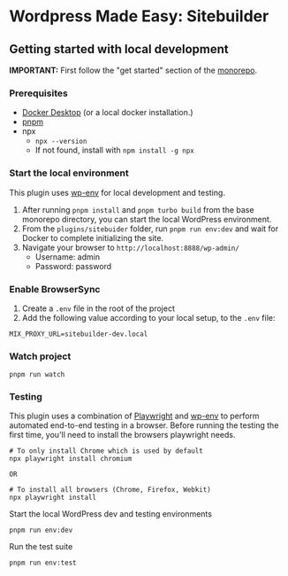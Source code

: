 # Wordpress Made Easy: Sitebuilder

## Getting started with local development
**IMPORTANT:** First follow the "get started" section of the [monorepo](https://github.com/moderntribe/wme#readme).

### Prerequisites

* [Docker Desktop](https://www.docker.com/products/docker-desktop/) (or a local docker installation.)
* [pnpm](https://pnpm.io/)
* npx
  * `npx --version`
  * If not found, install with `npm install -g npx`

### Start the local environment

This plugin uses [wp-env](https://developer.wordpress.org/block-editor/reference-guides/packages/packages-env/) for local development and testing.

1. After running `pnpm install` and `pnpm turbo build` from the base monorepo directory, you can start the local WordPress environment.
2. From the `plugins/sitebuider` folder, run `pnpm run env:dev` and wait for Docker to complete initializing the site.
3. Navigate your browser to `http://localhost:8888/wp-admin/`
   * Username: admin
   * Password: password

### Enable BrowserSync
1. Create a `.env` file in the root of the project
2. Add the following value according to your local setup, to the `.env` file:
```
MIX_PROXY_URL=sitebuilder-dev.local
```

### Watch project
```
pnpm run watch
```

### Testing

This plugin uses a combination of [Playwright](playwright.dev/) and [wp-env](https://developer.wordpress.org/block-editor/reference-guides/packages/packages-env/)
to perform automated end-to-end testing in a browser. Before running the testing the first time, you'll need to install
the browsers playwright needs.

```
# To only install Chrome which is used by default
npx playwright install chromium

OR

# To install all browsers (Chrome, Firefox, Webkit)
npx playwright install
```

Start the local WordPress dev and testing environments

```
pnpm run env:dev
```

Run the test suite

```
pnpm run env:test
```
